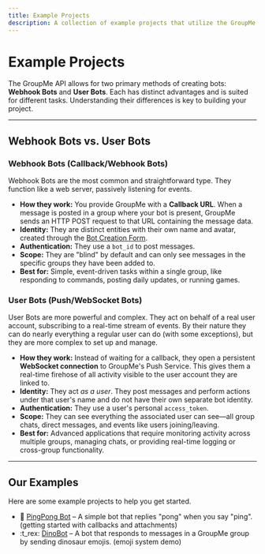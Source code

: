 ```yaml
---
title: Example Projects
description: A collection of example projects that utilize the GroupMe Community API.
---
```


# Example Projects

The GroupMe API allows for two primary methods of creating bots: **Webhook Bots** and **User Bots**. Each has distinct advantages and is suited for different tasks. Understanding their differences is key to building your project.

***

## Webhook Bots vs. User Bots

### Webhook Bots (Callback/Webhook Bots)

Webhook Bots are the most common and straightforward type. They function like a web server, passively listening for events.

-   **How they work:** You provide GroupMe with a **Callback URL**. When a message is posted in a group where your bot is present, GroupMe sends an HTTP POST request to that URL containing the message data.
-   **Identity:** They are distinct entities with their own name and avatar, created through the [Bot Creation Form](https://dev.groupme.com/bots/new).
-   **Authentication:** They use a `bot_id` to post messages.
-   **Scope:** They are "blind" by default and can only see messages in the specific groups they have been added to.
-   **Best for:** Simple, event-driven tasks within a single group, like responding to commands, posting daily updates, or running games.

### User Bots (Push/WebSocket Bots)

User Bots are more powerful and complex. They act on behalf of a real user account, subscribing to a real-time stream of events. By their nature they can do nearly everything a regular user can do (with some exceptions), but they are more complex to set up and manage.

-   **How they work:** Instead of waiting for a callback, they open a persistent **WebSocket connection** to GroupMe's Push Service. This gives them a real-time firehose of all activity visible to the user account they are linked to.
-   **Identity:** They act *as a user*. They post messages and perform actions under that user's name and do not have their own separate bot identity.
-   **Authentication:** They use a user's personal `access_token`.
-   **Scope:** They can see everything the associated user can see—all group chats, direct messages, and events like users joining/leaving.
-   **Best for:** Advanced applications that require monitoring activity across multiple groups, managing chats, or providing real-time logging or cross-group functionality.

***

## Our Examples

Here are some example projects to help you get started.

<div class="grid cards" markdown>

  - :ping_pong: [PingPong Bot](pingpong.md) – A simple bot that replies "pong" when you say "ping". (getting started with callbacks and attachments)
  - :t_rex: [DinoBot](dinobot.md) – A bot that responds to messages in a GroupMe group by sending dinosaur emojis. (emoji system demo)

</div>